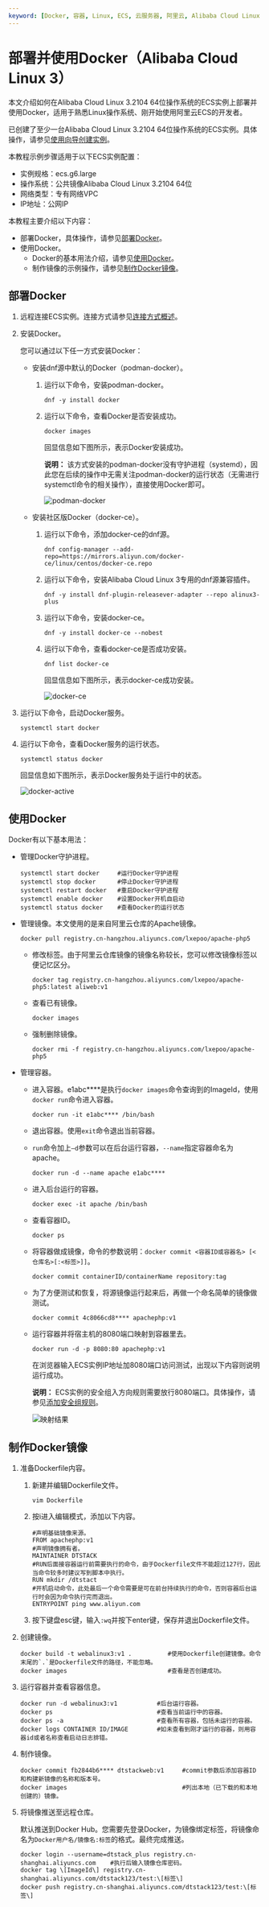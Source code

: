 ```yaml
---
keyword: [Docker, 容器, Linux, ECS, 云服务器, 阿里云, Alibaba Cloud Linux 3]
---
```


# 部署并使用Docker（Alibaba Cloud Linux 3）

本文介绍如何在Alibaba Cloud Linux 3.2104 64位操作系统的ECS实例上部署并使用Docker，适用于熟悉Linux操作系统、刚开始使用阿里云ECS的开发者。

已创建了至少一台Alibaba Cloud Linux 3.2104 64位操作系统的ECS实例。具体操作，请参见[使用向导创建实例](/intl.zh-CN/实例/创建实例/使用向导创建实例.md)。

本教程示例步骤适用于以下ECS实例配置：

-   实例规格：ecs.g6.large
-   操作系统：公共镜像Alibaba Cloud Linux 3.2104 64位
-   网络类型：专有网络VPC
-   IP地址：公网IP

本教程主要介绍以下内容：

-   部署Docker，具体操作，请参见[部署Docker](#section_m0l_g22_ska)。
-   使用Docker。
    -   Docker的基本用法介绍，请参见[使用Docker](#section_pcr_9i8_qtw)。
    -   制作镜像的示例操作，请参见[制作Docker镜像](#section_ozu_fww_6qa)。

## 部署Docker

1.  远程连接ECS实例。连接方式请参见[连接方式概述](/intl.zh-CN/实例/连接实例/连接方式概述.md)。

2.  安装Docker。

    您可以通过以下任一方式安装Docker：

    -   安装dnf源中默认的Docker（podman-docker）。
        1.  运行以下命令，安装podman-docker。

            ```
            dnf -y install docker
            ```

        2.  运行以下命令，查看Docker是否安装成功。

            ```
            docker images
            ```

            回显信息如下图所示，表示Docker安装成功。

            **说明：** 该方式安装的podman-docker没有守护进程（systemd），因此您在后续的操作中无需关注podman-docker的运行状态（无需进行systemctl命令的相关操作），直接使用Docker即可。

            ![podman-docker](https://static-aliyun-doc.oss-accelerate.aliyuncs.com/assets/img/zh-CN/5724064261/p288785.png)

    -   安装社区版Docker（docker-ce）。
        1.  运行以下命令，添加docker-ce的dnf源。

            ```
            dnf config-manager --add-repo=https://mirrors.aliyun.com/docker-ce/linux/centos/docker-ce.repo
            ```

        2.  运行以下命令，安装Alibaba Cloud Linux 3专用的dnf源兼容插件。

            ```
            dnf -y install dnf-plugin-releasever-adapter --repo alinux3-plus
            ```

        3.  运行以下命令，安装docker-ce。

            ```
            dnf -y install docker-ce --nobest
            ```

        4.  运行以下命令，查看docker-ce是否成功安装。

            ```
            dnf list docker-ce
            ```

            回显信息如下图所示，表示docker-ce成功安装。

            ![docker-ce](https://static-aliyun-doc.oss-accelerate.aliyuncs.com/assets/img/zh-CN/6724064261/p289259.png)

3.  运行以下命令，启动Docker服务。

    ```
    systemctl start docker
    ```

4.  运行以下命令，查看Docker服务的运行状态。

    ```
    systemctl status docker
    ```

    回显信息如下图所示，表示Docker服务处于运行中的状态。

    ![docker-active](https://static-aliyun-doc.oss-accelerate.aliyuncs.com/assets/img/zh-CN/6724064261/p289262.png)


## 使用Docker

Docker有以下基本用法：

-   管理Docker守护进程。

    ```
    systemctl start docker     #运行Docker守护进程
    systemctl stop docker      #停止Docker守护进程
    systemctl restart docker   #重启Docker守护进程
    systemctl enable docker    #设置Docker开机自启动
    systemctl status docker    #查看Docker的运行状态
    ```

-   管理镜像。本文使用的是来自阿里云仓库的Apache镜像。

    ```
    docker pull registry.cn-hangzhou.aliyuncs.com/lxepoo/apache-php5
    ```

    -   修改标签。由于阿里云仓库镜像的镜像名称较长，您可以修改镜像标签以便记忆区分。

        ```
        docker tag registry.cn-hangzhou.aliyuncs.com/lxepoo/apache-php5:latest aliweb:v1
        ```

    -   查看已有镜像。

        ```
        docker images
        ```

    -   强制删除镜像。

        ```
        docker rmi -f registry.cn-hangzhou.aliyuncs.com/lxepoo/apache-php5
        ```

-   管理容器。
    -   进入容器。e1abc\*\*\*\*是执行`docker images`命令查询到的ImageId，使用`docker run`命令进入容器。

        ```
        docker run -it e1abc**** /bin/bash
        ```

    -   退出容器。使用`exit`命令退出当前容器。
    -   `run`命令加上`–d`参数可以在后台运行容器，`--name`指定容器命名为apache。

        ```
        docker run -d --name apache e1abc****
        ```

    -   进入后台运行的容器。

        ```
        docker exec -it apache /bin/bash
        ```

    -   查看容器ID。

        ```
        docker ps
        ```

    -   将容器做成镜像，命令的参数说明：`docker commit <容器ID或容器名> [<仓库名>[:<标签>]]`。

        ```
        docker commit containerID/containerName repository:tag
        ```

    -   为了方便测试和恢复，将源镜像运行起来后，再做一个命名简单的镜像做测试。

        ```
        docker commit 4c8066cd8**** apachephp:v1
        ```

    -   运行容器并将宿主机的8080端口映射到容器里去。

        ```
        docker run -d -p 8080:80 apachephp:v1
        ```

        在浏览器输入ECS实例IP地址加8080端口访问测试，出现以下内容则说明运行成功。

        **说明：** ECS实例的安全组入方向规则需要放行8080端口。具体操作，请参见[添加安全组规则](/intl.zh-CN/安全/安全组/添加安全组规则.md)。

        ![映射结果](https://static-aliyun-doc.oss-accelerate.aliyuncs.com/assets/img/zh-CN/4712649951/p12348.png)


## 制作Docker镜像

1.  准备Dockerfile内容。

    1.  新建并编辑Dockerfile文件。

        ```
        vim Dockerfile
        ```

    2.  按i进入编辑模式，添加以下内容。

        ```
        #声明基础镜像来源。
        FROM apachephp:v1
        #声明镜像拥有者。
        MAINTAINER DTSTACK
        #RUN后面接容器运行前需要执行的命令，由于Dockerfile文件不能超过127行，因此当命令较多时建议写到脚本中执行。
        RUN mkdir /dtstact
        #开机启动命令，此处最后一个命令需要是可在前台持续执行的命令，否则容器后台运行时会因为命令执行完而退出。
        ENTRYPOINT ping www.aliyun.com
        ```

    3.  按下键盘esc键，输入`:wq`并按下enter键，保存并退出Dockerfile文件。

2.  创建镜像。

    ```
    docker build -t webalinux3:v1 .          #使用Dockerfile创建镜像。命令末尾的`.`是Dockerfile文件的路径，不能忽略。
    docker images                            #查看是否创建成功。
    ```

3.  运行容器并查看容器信息。

    ```
    docker run -d webalinux3:v1           #后台运行容器。
    docker ps                             #查看当前运行中的容器。
    docker ps -a                          #查看所有容器，包括未运行的容器。
    docker logs CONTAINER ID/IMAGE        #如未查看到刚才运行的容器，则用容器id或者名称查看启动日志排错。
    ```

4.  制作镜像。

    ```
    docker commit fb2844b6**** dtstackweb:v1     #commit参数后添加容器ID和构建新镜像的名称和版本号。
    docker images                                #列出本地（已下载的和本地创建的）镜像。
    ```

5.  将镜像推送至远程仓库。

    默认推送到Docker Hub。您需要先登录Docker，为镜像绑定标签，将镜像命名为`Docker用户名/镜像名:标签`的格式。最终完成推送。

    ```
    docker login --username=dtstack_plus registry.cn-shanghai.aliyuncs.com    #执行后输入镜像仓库密码。
    docker tag \[ImageId\] registry.cn-shanghai.aliyuncs.com/dtstack123/test:\[标签\]
    docker push registry.cn-shanghai.aliyuncs.com/dtstack123/test:\[标签\]
    ```


